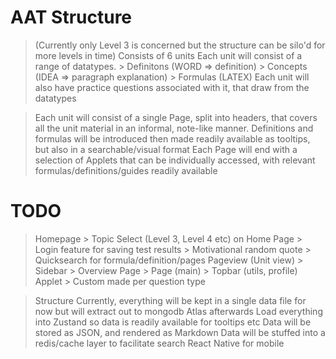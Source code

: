 # AAT Structure
> (Currently only Level 3 is concerned but the structure can be silo'd for more levels in time)
> Consists of 6 units 
> Each unit will consist of a range of datatypes. 
    > Definitons (WORD => definition)
    > Concepts (IDEA => paragraph explanation)
    > Formulas (LATEX)
> Each unit will also have practice questions associated with it, that draw from the datatypes

> Each unit will consist of a single Page, split into headers, that covers all the unit material in an informal, note-like manner.
> Definitions and formulas will be introduced then made readily available as tooltips, but also in a searchable/visual format
> Each Page will end with a selection of Applets that can be individually accessed, with relevant formulas/definitions/guides readily available

# TODO
> Homepage
    > Topic Select (Level 3, Level 4 etc) on Home Page
    > Login feature for saving test results 
    > Motivational random quote
    > Quicksearch for formula/definition/pages
> Pageview (Unit view)
    > Sidebar
    > Overview Page
    > Page (main)
    > Topbar (utils, profile)
> Applet
    > Custom made per question type

> Structure 
> Currently, everything will be kept in a single data file for now but will extract out to mongodb Atlas afterwards 
> Load everything into Zustand so data is readily available for tooltips etc
> Data will be stored as JSON, and rendered as Markdown 
> Data will be stuffed into a redis/cache layer to facilitate search
> React Native for mobile
